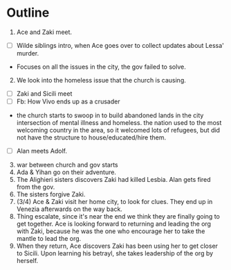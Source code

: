 # Outline

1. Ace and Zaki meet.
  - [ ] Wilde siblings intro, when Ace goes over to collect updates about Lessa' murder.
  - Focuses on all the issues in the city, the gov failed to solve.
2. We look into the homeless issue that the church is causing.
  - [ ] Zaki and Sicili meet
  - [ ] Fb: How Vivo ends up as a crusader
  - the church starts to swoop in to build abandoned lands in the city
   intersection of mental illness and homeless. the nation used to the most welcoming country in the area, so it welcomed lots of refugees, but did not have the structure to house/educated/hire them.
  - [ ] Alan meets Adolf.
3. war between church and gov starts
4. Ada & Yihan go on their adventure.
5. The Alighieri sisters discovers Zaki had killed Lesbia. Alan gets fired from the gov.
6. The sisters forgive Zaki.
7. (3/4) Ace & Zaki visit her home city, to look for clues. They end up in Venezia afterwards on the way back.
8. Thing escalate, since it's near the end we think they are finally going to get together. Ace is looking forward to returning and leading the org with Zaki, because he was the one who encourage her to take the mantle to lead the org.
9. When they return, Ace discovers Zaki has been using her to get closer to  Sicili. Upon learning his betrayl, she takes leadership of the org by herself.
